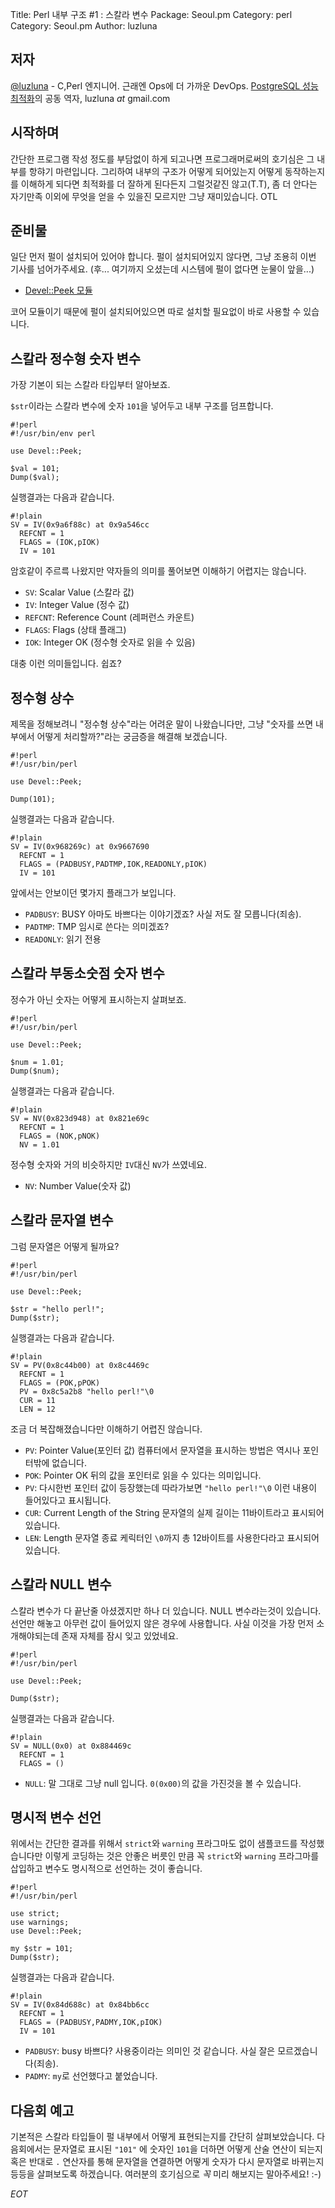 Title:    Perl 내부 구조 #1 : 스칼라 변수
Package:  Seoul.pm
Category: perl
Category: Seoul.pm
Author:   luzluna

저자
-----

[@luzluna][twitter-luzluna] - C,Perl 엔지니어. 근래엔 Ops에 더 가까운 DevOps.
[PostgreSQL 성능 최적화][yes24-14061821]의 공동 역자, luzluna _at_ gmail.com


시작하며
---------

간단한 프로그램 작성 정도를 부담없이 하게 되고나면
프로그래머로써의 호기심은 그 내부를 항햐기 마련입니다.
그리하여 내부의 구조가 어떻게 되어있는지 어떻게 동작하는지를
이해하게 되다면 최적화를 더 잘하게 된다든지 그럴것같진 않고(T.T),
좀 더 안다는 자기만족 이외에 무엇을 얻을 수 있을진 모르지만 그냥 재미있습니다. OTL


준비물
-------

일단 먼저 펄이 설치되어 있어야 합니다.
펄이 설치되어있지 않다면, 그냥 조용히 이번 기사를 넘어가주세요.
(후... 여기까지 오셨는데 시스템에 펄이 없다면 눈물이 앞을...)

- [Devel::Peek 모듈][cpan-devel-peek]

코어 모듈이기 때문에 펄이 설치되어있으면 따로 설치할 필요없이 바로 사용할 수 있습니다.


스칼라 정수형 숫자 변수
------------------------

가장 기본이 되는 스칼라 타입부터 알아보죠.

`$str`이라는 스칼라 변수에 숫자 `101`을 넣어두고 내부 구조를 덤프합니다.

    #!perl
    #!/usr/bin/env perl
    
    use Devel::Peek;
    
    $val = 101;
    Dump($val);


실행결과는 다음과 같습니다.

    #!plain
    SV = IV(0x9a6f88c) at 0x9a546cc
      REFCNT = 1
      FLAGS = (IOK,pIOK)
      IV = 101

암호같이 주르륵 나왔지만 약자들의 의미를 풀어보면 이해하기 어렵지는 않습니다.

- `SV`: Scalar Value (스칼라 값)
- `IV`: Integer Value (정수 값)
- `REFCNT`: Reference Count (레퍼런스 카운트)
- `FLAGS`: Flags (상태 플래그)
- `IOK`: Integer OK (정수형 숫자로 읽을 수 있음)

대충 이런 의미들입니다. 쉽죠?


정수형 상수
------------

제목을 정해보려니 "정수형 상수"라는 어려운 말이 나왔습니다만,
그냥 "숫자를 쓰면 내부에서 어떻게 처리할까?"라는 궁금증을 해결해 보겠습니다.

    #!perl
    #!/usr/bin/perl 
    
    use Devel::Peek;

    Dump(101);

실행결과는 다음과 같습니다.

    #!plain
    SV = IV(0x968269c) at 0x9667690
      REFCNT = 1
      FLAGS = (PADBUSY,PADTMP,IOK,READONLY,pIOK)
      IV = 101

앞에서는 안보이던 몇가지 플래그가 보입니다.

- `PADBUSY`: BUSY 아마도 바쁘다는 이야기겠죠? 사실 저도 잘 모릅니다(죄송).
- `PADTMP`: TMP 임시로 쓴다는 의미겠죠?
- `READONLY`: 읽기 전용


스칼라 부동소숫점 숫자 변수
----------------------------

정수가 아닌 숫자는 어떻게 표시하는지 살펴보죠.

    #!perl
    #!/usr/bin/perl 
    
    use Devel::Peek;
    
    $num = 1.01;
    Dump($num);

실행결과는 다음과 같습니다.

    #!plain
    SV = NV(0x823d948) at 0x821e69c
      REFCNT = 1
      FLAGS = (NOK,pNOK)
      NV = 1.01

정수형 숫자와 거의 비슷하지만 `IV`대신 `NV`가 쓰였네요.

- `NV`: Number Value(숫자 값)


스칼라 문자열 변수
-------------------

그럼 문자열은 어떻게 될까요?

    #!perl
    #!/usr/bin/perl 
    
    use Devel::Peek;
    
    $str = "hello perl!";
    Dump($str);

실행결과는 다음과 같습니다.

    #!plain
    SV = PV(0x8c44b00) at 0x8c4469c
      REFCNT = 1
      FLAGS = (POK,pPOK)
      PV = 0x8c5a2b8 "hello perl!"\0
      CUR = 11
      LEN = 12

조금 더 복잡해졌습니다만 이해하기 어렵진 않습니다.

- `PV`: Pointer Value(포인터 값) 컴퓨터에서 문자열을 표시하는 방법은 역시나 포인터밖에 없습니다.
- `POK`: Pointer OK 뒤의 값을 포인터로 읽을 수 있다는 의미입니다.
- `PV`: 다시한번 포인터 값이 등장했는데 따라가보면 `"hello perl!"\0` 이런 내용이 들어있다고 표시됩니다.
- `CUR`: Current Length of the String 문자열의 실제 길이는 11바이트라고 표시되어 있습니다.
- `LEN`: Length 문자열 종료 케릭터인 `\0`까지 총 12바이트를 사용한다라고 표시되어 있습니다.


스칼라 NULL 변수
-----------------

스칼라 변수가 다 끝난줄 아셨겠지만 하나 더 있습니다.
NULL 변수라는것이 있습니다.
선언만 해놓고 아무런 값이 들어있지 않은 경우에 사용합니다.
사실 이것을 가장 먼저 소개해야되는데 존재 자체를 잠시 잊고 있었네요.

    #!perl
    #!/usr/bin/perl 
    
    use Devel::Peek;
    
    Dump($str);

실행결과는 다음과 같습니다.

    #!plain
    SV = NULL(0x0) at 0x884469c
      REFCNT = 1
      FLAGS = ()

- `NULL`: 말 그대로 그냥 null 입니다. `0(0x00)`의 값을 가진것을 볼 수 있습니다.


명시적 변수 선언
-----------------

위에서는 간단한 결과를 위해서 `strict`와 `warning` 프라그마도 없이
샘플코드를 작성했습니다만 이렇게 코딩하는 것은 안좋은 버릇인 만큼
꼭 `strict`와 `warning` 프라그마를 삽입하고 변수도 명시적으로 선언하는 것이 좋습니다.

    #!perl
    #!/usr/bin/perl 
    
    use strict;
    use warnings;
    use Devel::Peek;
    
    my $str = 101;
    Dump($str);

실행결과는 다음과 같습니다.

    #!plain
    SV = IV(0x84d688c) at 0x84bb6cc
      REFCNT = 1
      FLAGS = (PADBUSY,PADMY,IOK,pIOK)
      IV = 101

- `PADBUSY`: busy 바쁘다? 사용중이라는 의미인 것 같습니다. 사실 잘은 모르겠습니다(죄송).
- `PADMY`: `my`로 선언했다고 붙었습니다.


다음회 예고
-----------

기본적은 스칼라 타입들이 펄 내부에서 어떻게 표현되는지를 간단히 살펴보았습니다.
다음회에서는 문자열로 표시된 `"101"` 에 숫자인 `101`을 더하면 어떻게 산술 연산이 되는지
혹은 반대로 `.` 연산자를 통해 문자열을 연결하면
어떻게 숫자가 다시 문자열로 바뀌는지 등등을 살펴보도록 하겠습니다.
여러분의 호기심으로 *꼭* 미리 해보지는 말아주세요! :-)


_EOT_


[cpan-devel-peek]:      https://metacpan.org/pod/Devel::Peek
[twitter-luzluna]:      https://twitter.com/luzluna
[yes24-14061821]:       http://www.yes24.com/24/goods/14061821
